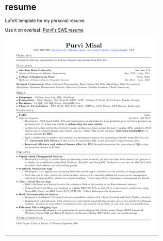 # resume

LaTeX template for my personal resume

Use it on overleaf: [Purvi's SWE resume](https://www.overleaf.com/project/5f70f58ca2a3910001abb30b)

![Resume Preview](resume.png)
